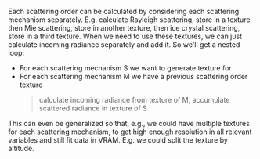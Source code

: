 Each scattering order can be calculated by considering each scattering mechanism separately. E.g. calculate Rayleigh scattering, store in a texture, then Mie scattering, store in another texture, then ice crystal scattering, store in a third texture. When we need to use these textures, we can just calculate incoming radiance separately and add it. So we'll get a nested loop:

 * For each scattering mechanism S we want to generate texture for
  * For each scattering mechanism M we have a previous scattering order texture
    > calculate incoming radiance from texture of M, accumulate scattered radiance in texture of S

This can even be generalized so that, e.g., we could have multiple textures for each scattering mechanism, to get high enough resolution in all relevant variables and still fit data in VRAM. E.g. we could split the texture by altitude.
